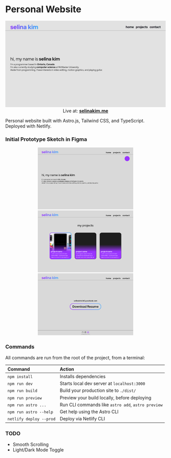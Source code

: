 # Personal Website
<p align="center">
    <a href="https://selinakim.me">
        <img src="design/personal-website.png">
    </a>
    Live at:
        <a href="https://selinakim.me">
            <b>selinakim.me</b>
        </a>
</p>
Personal website built with Astro.js, Tailwind CSS, and TypeScript. Deployed with Netlify.

### Initial Prototype Sketch in Figma
<p align="center">
    <img src="design/prototype/Home (Light).png" width=300/>
    <img src="design/prototype/Projects (Light).png" width=300/>
    <img src="design/prototype/Contact (Light).png" width=300/>
</p>

### Commands

All commands are run from the root of the project, from a terminal:

| Command                 | Action                                             |
| :---------------------- | :------------------------------------------------- |
| `npm install`           | Installs dependencies                              |
| `npm run dev`           | Starts local dev server at `localhost:3000`        |
| `npm run build`         | Build your production site to `./dist/`            |
| `npm run preview`       | Preview your build locally, before deploying       |
| `npm run astro ...`     | Run CLI commands like `astro add`, `astro preview` |
| `npm run astro --help`  | Get help using the Astro CLI                       |
| `netlify deploy --prod` | Deploy via Netlify CLI                             |

### TODO
- Smooth Scrolling
- Light/Dark Mode Toggle
